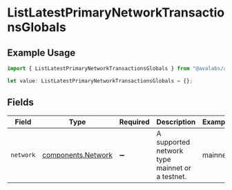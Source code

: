 # ListLatestPrimaryNetworkTransactionsGlobals

## Example Usage

```typescript
import { ListLatestPrimaryNetworkTransactionsGlobals } from "@avalabs/avacloud-sdk/models/operations";

let value: ListLatestPrimaryNetworkTransactionsGlobals = {};
```

## Fields

| Field                                                    | Type                                                     | Required                                                 | Description                                              | Example                                                  |
| -------------------------------------------------------- | -------------------------------------------------------- | -------------------------------------------------------- | -------------------------------------------------------- | -------------------------------------------------------- |
| `network`                                                | [components.Network](../../models/components/network.md) | :heavy_minus_sign:                                       | A supported network type mainnet or a testnet.           | mainnet                                                  |